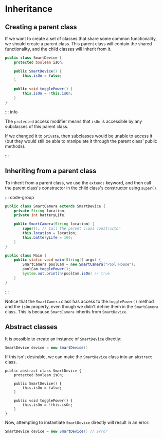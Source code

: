 # Inheritance

<Vimeo id="123" />

## Creating a parent class

If we want to create a set of classes that share some common functionality, we
should create a parent class. This parent class will contain the shared
functionality, and the child classes will inherit from it.

```java
public class SmartDevice {
    protected boolean isOn;

    public SmartDevice() {
        this.isOn = false;
    }

    public void togglePower() {
        this.isOn = !this.isOn;
    }
}
```

::: info

The `protected` access modifier means that `isOn` is accessible by any
subclasses of this parent class.

If we changed it to `private`, then subclasses would be unable to access it (but
they would still be able to manipulate it through the parent class' public
methods).

:::

## Inheriting from a parent class

To inherit from a parent class, we use the `extends` keyword, and then call the
parent class's constructor in the child class's constructor using `super()`.

::: code-group

```java [SmartCamera.java]
public class SmartCamera extends SmartDevice {
    private String location;
    private int batteryLife;

    public SmartCamera(String location) {
        super(); // Call the parent class constructor
        this.location = location;
        this.batteryLife = 100;
    }
}
```

```java [Main.java]
public class Main {
    public static void main(String[] args) {
        SmartCamera poolCam = new SmartCamera("Pool House");
        poolCam.togglePower();
        System.out.println(poolCam.isOn) // true
    }
}
```

:::

Notice that the `SmartCamera` class has access to the `togglePower()` method and
the `isOn` property, even though we didn't define them in the `SmartCamera`
class. This is because `SmartCamera` inherits from `SmartDevice`.

## Abstract classes

It is possible to create an instance of `SmartDevice` directly:

```java
SmartDevice device = new SmartDevice()
```

If this isn't desirable, we can make the `SmartDevice` class into an `abstract`
class.

```java{1}
public abstract class SmartDevice {
    protected boolean isOn;

    public SmartDevice() {
        this.isOn = false;
    }

    public void togglePower() {
        this.isOn = !this.isOn;
    }
}
```

Now, attempting to instantiate `SmartDevice` directly will result in an error:

```java
SmartDevice device = new SmartDevice() // Error
```
